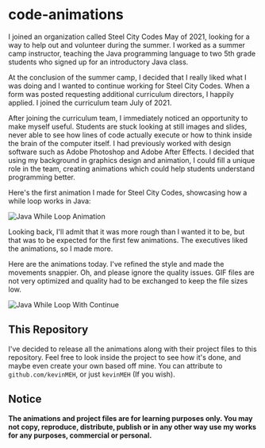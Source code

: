 # code-animations

I joined an organization called Steel City Codes May of 2021, looking for a way to help out and volunteer during the summer. I worked as a summer camp instructor, teaching the Java programming language to two 5th grade students who signed up for an introductory Java class.

At the conclusion of the summer camp, I decided that I really liked what I was doing and I wanted to continue working for Steel City Codes. When a form was posted requesting additional curriculum directors, I happily applied. I joined the curriculum team July of 2021.

After joining the curriculum team, I immediately noticed an opportunity to make myself useful. Students are stuck looking at still images and slides, never able to see how lines of code actually execute or how to think inside the brain of the computer itself. I had previously worked with design software such as Adobe Photoshop and Adobe After Effects. I decided that using my background in graphics design and animation, I could fill a unique role in the team, creating animations which could help students understand programming better.

Here's the first animation I made for Steel City Codes, showcasing how a while loop works in Java:

![Java While Loop Animation](Projects/2021.07.25%20-%20Java%20Loop%20Animation/Java%20Loop%20Animation.gif)

Looking back, I'll admit that it was more rough than I wanted it to be, but that was to be expected for the first few animations. The executives liked the animations, so I made more.

Here are the animations today. I've refined the style and made the movements snappier. Oh, and please ignore the quality issues. GIF files are not very optimized and quality had to be exchanged to keep the file sizes low.

![Java While Loop With Continue](Projects/2021.09.01%20-%20Java%20While%20Loop%20With%20Continue/Java%20While%20Loop%20With%20Continue.gif)

## This Repository

I've decided to release all the animations along with their project files to this repository. Feel free to look inside the project to see how it's done, and maybe even create your own based off mine. You can attribute to `github.com/kevinMEH`, or just `kevinMEH` (If you wish).

## Notice

**The animations and project files are for learning purposes only. You may not copy, reproduce, distribute, publish or in any other way use my works for any purposes, commercial or personal.**
